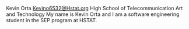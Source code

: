 Kevin Orta
Kevino6532@Hstat.org
High School of Telecommunication Art and Technology
My name is Kevin Orta and I am a software engineering student in the SEP program at HSTAT. 